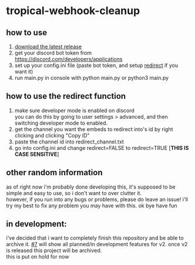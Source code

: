 # tropical-webhook-cleanup
## how to use
1. [download the latest release](https://github.com/carreb/tropical-webhook-cleanup/releases/)
2. get your discord bot token from https://discord.com/developers/applications
3. set up your config.ini file (paste bot token, and setup [redirect](https://github.com/carreb/tropical-webhook-cleanup#how-to-use-the-redirect-function) if you want it)
4. run main.py in console with python main.py or python3 main.py  

##  how to use the redirect function
1. make sure developer mode is enabled on discord  
you can do this by going to user settings > advanced, and then switching developer mode to enabled.
2. get the channel you want the embeds to redirect into's id by right clicking and clicking "Copy ID"
3. paste the channel id into redirect_channel.txt
4. go into config.ini and change redirect=FALSE to redirect=TRUE [**THIS IS CASE SENSITIVE**]

## other random information
as of right now i'm probably done developing this, it's supposed to be simple and easy to use, so i don't want to over clutter it.  
however, if you run into any bugs or problems, please do leave an issue! i'll try my best to fix any problem you may have with this. ok bye have fun

## in development:
i've decided that i want to completely finish this repository and be able to archive it. [#7](https://github.com/carreb/tropical-webhook-cleanup/issues/7) will show all planned/in development features for v2. once v2 is released this project will be archived.  
this is put on hold for now

